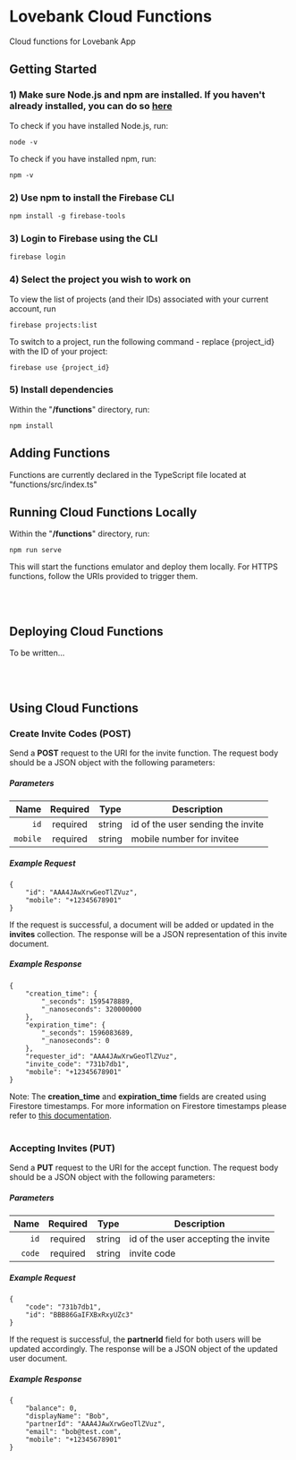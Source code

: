 # Lovebank Cloud Functions
Cloud functions for Lovebank App

## Getting Started
### 1) Make sure Node.js and npm are installed. If you haven't already installed, you can do so [here](https://nodejs.org/en/)
To check if you have installed Node.js, run:
```
node -v
```
To check if you have installed npm, run:
```
npm -v
```

### 2) Use npm to install the Firebase CLI
```
npm install -g firebase-tools
```

### 3) Login to Firebase using the CLI
``` 
firebase login
```
### 4) Select the project you wish to work on
To view the list of projects (and their IDs) associated with your current account, run
```
firebase projects:list
```
To switch to a project, run the following command - replace {project_id} with the ID of your project:
```
firebase use {project_id}
```
### 5) Install dependencies
Within the "**/functions**" directory, run:
```
npm install
```
## Adding Functions 
Functions are currently declared in the TypeScript file located at "functions/src/index.ts"

## Running Cloud Functions Locally 
Within the "**/functions**" directory, run:
```
npm run serve
```
This will start the functions emulator and deploy them locally. For HTTPS functions, follow the URIs provided to trigger them.

<br/><br/>

## Deploying Cloud Functions
To be written...

<br/><br/>

## Using Cloud Functions
### Create Invite Codes (POST)
Send a **POST** request to the URI for the invite function. The request body should be a JSON object with the following parameters:
##### Parameters
|          Name | Required |   Type  | Description |
| -------------:|:--------:|:-------:| ----------- |
| `id`          | required | string  | id of the user sending the invite |
| `mobile`      | required | string  | mobile number for invitee |

##### Example Request 
```
{
    "id": "AAA4JAwXrwGeoTlZVuz",
    "mobile": "+12345678901"
}
```
If the request is successful, a document will be added or updated in the **invites** collection. The response will be a JSON representation of this invite document.
##### Example Response
```
{
    "creation_time": {
        "_seconds": 1595478889,
        "_nanoseconds": 320000000
    },
    "expiration_time": {
        "_seconds": 1596083689,
        "_nanoseconds": 0
    },
    "requester_id": "AAA4JAwXrwGeoTlZVuz",
    "invite_code": "731b7db1",
    "mobile": "+12345678901"
}
```
Note: The **creation_time** and **expiration_time** fields are created using Firestore timestamps. For more information on Firestore timestamps please refer to [this documentation](https://firebase.google.com/docs/reference/js/firebase.firestore.Timestamp).
<br/><br/>
### Accepting Invites (PUT)
Send a **PUT** request to the URI for the accept function. The request body should be a JSON object with the following parameters:
##### Parameters
|          Name | Required |   Type  | Description |
| -------------:|:--------:|:-------:| ----------- |
| `id`          | required | string  | id of the user accepting the invite |
| `code`        | required | string  | invite code |

##### Example Request 
```
{
    "code": "731b7db1",
    "id": "BBB86GaIFXBxRxyUZc3"
}
```
If the request is successful, the **partnerId** field for both users will be updated accordingly. The response will be a JSON object of the updated user document.
##### Example Response
```
{
    "balance": 0,
    "displayName": "Bob",
    "partnerId": "AAA4JAwXrwGeoTlZVuz",
    "email": "bob@test.com",
    "mobile": "+12345678901"
}
```
